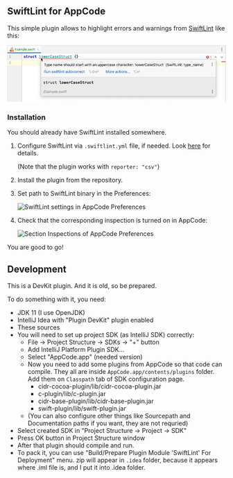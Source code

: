 ## SwiftLint for AppCode

This simple plugin allows to highlight errors and warnings from [SwiftLint](https://github.com/realm/SwiftLint) like this:

<img src="img/swiftlint.png" width="863" alt="Example of plugin usage"/>

### Installation

You should already have SwiftLint installed somewhere.
 1. Configure SwiftLint via `.swiftlint.yml` file, if needed. Look [here](https://github.com/realm/SwiftLint#configuration) for details.
 
    (Note that the plugin works with `reporter: "csv"`)
    
 2. Install the plugin from the repository.
 
 3. Set path to SwiftLint binary in the Preferences:

    <img src="img/preferences.png" width="897" alt="SwiftLint settings in AppCode Preferences"/>

 4. Check that the corresponding inspection is turned on in AppCode:
 
     <img src="img/inspections.png" width="900" alt="Section Inspections of AppCode Preferences"/>

You are good to go!

## Development

This is a DevKit plugin. And it is old, so be prepared. 

To do something with it, you need:
 - JDK 11 (I use OpenJDK)
 - IntelliJ Idea with "Plugin DevKit" plugin enabled
 - These sources
 - You will need to set up project SDK (as IntelliJ SDK) correctly:
   - File -> Project Structure -> SDKs -> "+" button
   - Add IntelliJ Platform Plugin SDK...
   - Select "AppCode.app" (needed version)
   - Now you need to add some plugins from AppCode so that code can compile. They all are inside `AppCode.app/contents/plugins` folder. 
     Add them on `Classpath` tab of SDK configuration page.
     - cidr-cocoa-plugin/lib/cidr-cocoa-plugin.jar
     - c-plugin/lib/c-plugin.jar
     - cidr-base-plugin/lib/cidr-base-plugin.jar
     - swift-plugin/lib/swift-plugin.jar
   - (You can also configure other things like Sourcepath and Documentation paths if you want, they are not requried)
 - Select created SDK in "Project Structure -> Project -> SDK"
 - Press OK button in Project Structure window
 - After that plugin should compile and run.
 - To pack it, you can use "Build/Prepare Plugin Module 'SwiftLint' For Deployment" menu. zip will appear in `.idea` folder, 
   because it appears where .iml file is, and I put it into .idea folder.